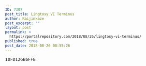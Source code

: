 ```yaml
---
ID: 7307
post_title: Lingtosy VI Terminus
author: Raijinkaze
post_excerpt: ""
layout: post
permalink: >
  https://portalrepository.com/2018/08/26/lingtosy-vi-terminus/
published: true
post_date: 2018-08-26 08:55:26
---
```

<pre>10FD126B6FFE</pre>